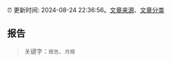 :alarm_clock: 更新时间: 2024-08-24 22:36:56。[文章来源](/README.md)、[文章分类](/TAGS.md)

## 报告


> 关键字：`报告`、`月报`



